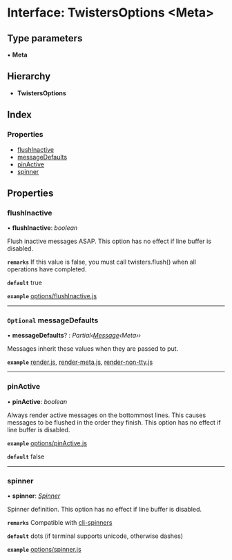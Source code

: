 # Interface: TwistersOptions <**Meta**>

## Type parameters

▪ **Meta**

## Hierarchy

- **TwistersOptions**

## Index

### Properties

- [flushInactive](twistersoptions.md#flushinactive)
- [messageDefaults](twistersoptions.md#optional-messagedefaults)
- [pinActive](twistersoptions.md#pinactive)
- [spinner](twistersoptions.md#spinner)

## Properties

### <a id="flushinactive" name="flushinactive"></a> flushInactive

• **flushInactive**: _boolean_

Flush inactive messages ASAP.
This option has no effect if line buffer is disabled.

**`remarks`** If this value is false, you must call twisters.flush() when all operations have completed.

**`default`** true

**`example`** [options/flushInactive.js](https://github.com/adamjarret/twisters/tree/master/packages/examples-js/bin/options/flushInactive.js)

---

### <a id="optional-messagedefaults" name="optional-messagedefaults"></a> `Optional` messageDefaults

• **messageDefaults**? : _Partial‹[Message](message.md)‹Meta››_

Messages inherit these values when they are passed to put.

**`example`**
[render.js](https://github.com/adamjarret/twisters/tree/master/packages/examples-js/bin/render.js),
[render-meta.js](https://github.com/adamjarret/twisters/tree/master/packages/examples-js/bin/render-meta.js),
[render-non-tty.js](https://github.com/adamjarret/twisters/tree/master/packages/examples-js/bin/render-non-tty.js)

---

### <a id="pinactive" name="pinactive"></a> pinActive

• **pinActive**: _boolean_

Always render active messages on the bottommost lines.
This causes messages to be flushed in the order they finish.
This option has no effect if line buffer is disabled.

**`example`** [options/pinActive.js](https://github.com/adamjarret/twisters/tree/master/packages/examples-js/bin/options/pinActive.js)

**`default`** false

---

### <a id="spinner" name="spinner"></a> spinner

• **spinner**: _[Spinner](spinner.md)_

Spinner definition.
This option has no effect if line buffer is disabled.

**`remarks`** Compatible with [ cli-spinners](https://github.com/sindresorhus/cli-spinners)

**`default`** dots (if terminal supports unicode, otherwise dashes)

**`example`** [options/spinner.js](https://github.com/adamjarret/twisters/tree/master/packages/examples-js/bin/options/spinner.js)
